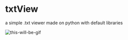 # txtView
a simple .txt viewer made on python with default libraries 

![this-will-be-gif](https://github.com/g3ncenter/txtView/assets/120029081/32449224-7171-42ae-8a61-e4a5e7d898af)

